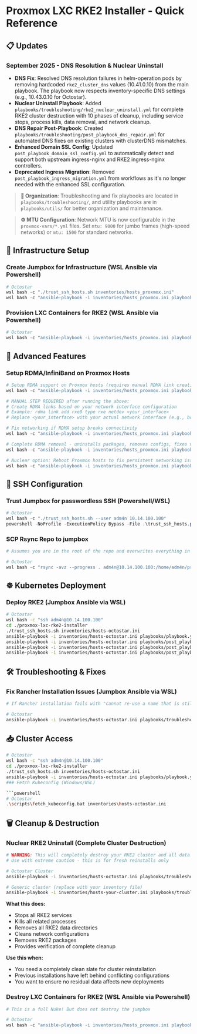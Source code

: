 # Proxmox LXC RKE2 Installer - Quick Reference

## 📋 Updates

### September 2025 - DNS Resolution & Nuclear Uninstall
- **DNS Fix**: Resolved DNS resolution failures in helm-operation pods by removing hardcoded `rke2_cluster_dns` values (10.41.0.10) from the main playbook. The playbook now respects inventory-specific DNS settings (e.g., 10.43.0.10 for Octostar).
- **Nuclear Uninstall Playbook**: Added `playbooks/troubleshooting/rke2_nuclear_uninstall.yml` for complete RKE2 cluster destruction with 10 phases of cleanup, including service stops, process kills, data removal, and network cleanup.
- **DNS Repair Post-Playbook**: Created `playbooks/troubleshooting/post_playbook_dns_repair.yml` for automated DNS fixes on existing clusters with clusterDNS mismatches.
- **Enhanced Domain SSL Config**: Updated `post_playbook_domain_ssl_config.yml` to automatically detect and support both upstream ingress-nginx and RKE2 ingress-nginx controllers.
- **Deprecated Ingress Migration**: Removed `post_playbook_ingress_migration.yml` from workflows as it's no longer needed with the enhanced SSL configuration.

> **📁 Organization**: Troubleshooting and fix playbooks are located in `playbooks/troubleshooting/`, and utility playbooks are in `playbooks/utils/` for better organization and maintenance.

> **⚙️ MTU Configuration**: Network MTU is now configurable in the `proxmox-vars/*.yml` files. Set `mtu: 9000` for jumbo frames (high-speed networks) or `mtu: 1500` for standard networks.

## 🚀 Infrastructure Setup

### Create Jumpbox for Infrastructure (WSL Ansible via Powershell)

```Powershell
# Octostar
wsl bash -c "./trust_ssh_hosts.sh inventories/hosts_proxmox.ini"
wsl bash -c "ansible-playbook -i inventories/hosts_proxmox.ini playbooks/proxmox-provision.yml -e lxc_map_file=proxmox-vars/lxc_map_octostar_jumpbox.yml"
```

### Provision LXC Containers for RKE2 (WSL Ansible via Powershell)

```Powershell
# Octostar
wsl bash -c "ansible-playbook -i inventories/hosts_proxmox.ini playbooks/proxmox-provision.yml -e lxc_map_file=proxmox-vars/lxc_map_octostar.yml"
```

## 🔧 Advanced Features

### Setup RDMA/InfiniBand on Proxmox Hosts

```Powershell
# Setup RDMA support on Proxmox hosts (requires manual RDMA link creation afterwards)
wsl bash -c "ansible-playbook -i inventories/hosts_proxmox.ini playbooks/proxmox_host_soft_rdma_setup.yml"

# MANUAL STEP REQUIRED after running the above:
# Create RDMA links based on your network interface configuration
# Example: rdma link add rxe0 type rxe netdev <your_interface>
# Replace <your_interface> with your actual network interface (e.g., bond0, eth0, etc.)

# Fix networking if RDMA setup breaks connectivity
wsl bash -c "ansible-playbook -i inventories/hosts_proxmox.ini playbooks/troubleshooting/proxmox_rdma_network_fix.yml"

# Complete RDMA removal - uninstalls packages, removes configs, fixes networking
wsl bash -c "ansible-playbook -i inventories/hosts_proxmox.ini playbooks/troubleshooting/proxmox_rdma_complete_removal.yml"

# Nuclear option: Reboot Proxmox hosts to fix persistent networking issues
wsl bash -c "ansible-playbook -i inventories/hosts_proxmox.ini playbooks/troubleshooting/proxmox_reboot_fix.yml"
```

## 🔐 SSH Configuration

### Trust Jumpbox for passwordless SSH (Powershell/WSL)

```Powershell
# Octostar
wsl bash -c "./trust_ssh_hosts.sh --user adm4n 10.14.100.100"
powershell -NoProfile -ExecutionPolicy Bypass -File .\trust_ssh_hosts.ps1 --user adm4n 10.14.100.100
```

### SCP Rsync Repo to jumpbox
```Powershell
# Assumes you are in the root of the repo and overwrites everything in ~/ of the jumpbox with repo everytime you run

# Octostar
wsl bash -c "rsync -avz --progress . adm4n@10.14.100.100:/home/adm4n/proxmox-lxc-rke2-installer"

```

## ☸️ Kubernetes Deployment

### Deploy RKE2 (Jumpbox Ansible via WSL)

```bash
# Octostar
wsl bash -c "ssh adm4n@10.14.100.100"
cd ./proxmox-lxc-rke2-installer
./trust_ssh_hosts.sh inventories/hosts-octostar.ini
ansible-playbook -i inventories/hosts-octostar.ini playbooks/playbook.yml
ansible-playbook -i inventories/hosts-octostar.ini playbooks/post_playbook_tools.yml
ansible-playbook -i inventories/hosts-octostar.ini playbooks/post_playbook_helm_repos.yml
ansible-playbook -i inventories/hosts-octostar.ini playbooks/post_playbook_simple_storage_test.yml

```

## 🛠️ Troubleshooting & Fixes

### Fix Rancher Installation Issues (Jumpbox Ansible via WSL)

```bash
# If Rancher installation fails with "cannot re-use a name that is still in use"

# Octostar  
ansible-playbook -i inventories/hosts-octostar.ini playbooks/troubleshooting/fix_rancher_installation.yml
```


## 📥 Cluster Access

```bash
# Octostar
wsl bash -c "ssh adm4n@10.14.100.100"
cd ./proxmox-lxc-rke2-installer
./trust_ssh_hosts.sh inventories/hosts-octostar.ini
ansible-playbook -i inventories/hosts-octostar.ini playbooks/playbook.yml
### Fetch Kubeconfig (Windows/WSL)

```powershell
# Octostar
.\scripts\fetch_kubeconfig.bat inventories\hosts-octostar.ini
```

## 🗑️ Cleanup & Destruction

### Nuclear RKE2 Uninstall (Complete Cluster Destruction)

```bash
# WARNING: This will completely destroy your RKE2 cluster and all data!
# Use with extreme caution - this is for fresh reinstalls only

# Octostar Cluster
ansible-playbook -i inventories/hosts-octostar.ini playbooks/troubleshooting/rke2_nuclear_uninstall.yml -e skip_confirmation=true

# Generic cluster (replace with your inventory file)
ansible-playbook -i inventories/hosts-your-cluster.ini playbooks/troubleshooting/rke2_nuclear_uninstall.yml -e skip_confirmation=true
```

**What this does:**
- Stops all RKE2 services
- Kills all related processes
- Removes all RKE2 data directories
- Cleans network configurations
- Removes RKE2 packages
- Provides verification of complete cleanup

**Use this when:**
- You need a completely clean slate for cluster reinstallation
- Previous installations have left behind conflicting configurations
- You want to ensure no residual data affects new deployments

### Destroy LXC Containers for RKE2 (WSL Ansible via Powershell)
```powershell
# This is a full Nuke! But does not destroy the jumpbox

# Octostar
wsl bash -c "ansible-playbook -i inventories/hosts_proxmox.ini playbooks/proxmox-destroy.yml -e lxc_map_file=proxmox-vars/lxc_map_octostar.yml"
```
